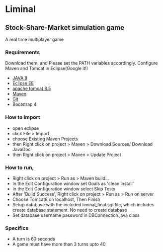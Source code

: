 # Liminal 
## Stock-Share-Market simulation game
A real time multiplayer game

### Requirements
Download them, and Please set the PATH variables accordingly. Configure Maven and Tomcat in Eclipse(Google it!)
- [JAVA 8](http://www.oracle.com/technetwork/java/javase/downloads/jdk8-downloads-2133151.html)
- [Eclipse EE ](https://www.eclipse.org/downloads/packages/eclipse-ide-java-ee-developers/oxygen3a)
- [apache tomcat 8.5](http://tomcat.apache.org/download-80.cgi)
- [Maven](https://maven.apache.org/download.cgi)
- [Git](https://git-scm.com/downloads)
- Bootstrap 4


### How to import 
- open eclipse
- click File > Import
- choose Existing Maven Projects
- then Right click on project > Maven > Download Sources/ Download JavaDoc
- then Right click on project > Maven > Update Project

### How to run,
- Right click on project > Run as > Maven build...
- In the Edit Configuration window set Goals as 'clean install'
- In the Edit Configuration window select Skip Tests
- After 'Build Success', Right click on project > Run as > Run on server
- Choose Tomcat8 on localhost, Then Finish
- Setup database with the included liminal_final.sql file, which includes create database statement. No need to create database
- Set database username password in DBConnection.java class

### Specifics
- A turn is 60 seconds
- A game must have more than 3 turns upto 40

